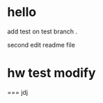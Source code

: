 
hello
=========

add test on test branch .

second edit readme file

hw test modify
=========

===
jdj

